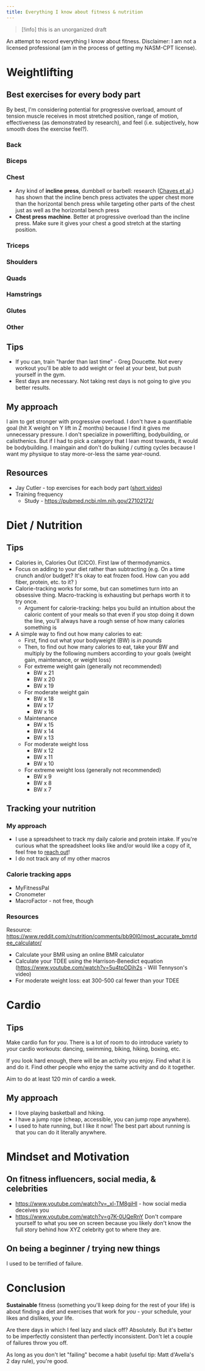 ```yaml
---
title: Everything I know about fitness & nutrition
---
```

> [!info] this is an unorganized draft

An attempt to record everything I know about fitness.
Disclaimer: I am not a licensed professional (am in the process of getting my NASM-CPT license).

# Weightlifting
## Best exercises for every body part
By best, I'm considering potential for progressive overload, amount of tension muscle receives in most stretched position, range of motion, effectiveness (as demonstrated by research), and feel (i.e. subjectively, how smooth does the exercise feel?). 
### Back
### Biceps
### Chest
- Any kind of **incline press**, dumbbell or barbell: research ([Chaves et al.](https://www.ncbi.nlm.nih.gov/pmc/articles/PMC7449336/)) has shown that the incline bench press activates the upper chest more than the horizontal bench press while targeting other parts of the chest just as well as the horizontal bench press
- **Chest press machine**. Better at progressive overload than the incline press. Make sure it gives your chest a good stretch at the starting position. 
### Triceps
### Shoulders
### Quads
### Hamstrings
### Glutes
### Other

## Tips
- If you can, train "harder than last time" - Greg Doucette. Not every workout you'll be able to add weight or feel at your best, but push yourself in the gym. 
- Rest days are necessary. Not taking rest days is not going to give you better results.
## My approach
I aim to get stronger with progressive overload. I don't have a quantifiable goal (hit X weight on Y lift in Z months) because I find it gives me unnecessary pressure. I don't specialize in powerlifting, bodybuilding, or calisthenics. But if I had to pick a category that I lean most towards, it would be bodybuilding. I maingain and don't do bulking / cutting cycles because I want my physique to stay more-or-less the same year-round.
## Resources
- Jay Cutler - top exercises for each body part ([short video](https://www.youtube.com/shorts/XEWeyt5nyoY))
- Training frequency 
	- Study - https://pubmed.ncbi.nlm.nih.gov/27102172/ 

# Diet / Nutrition
## Tips
- Calories in, Calories Out (CICO). First law of thermodynamics. 
- Focus on adding to your diet rather than subtracting (e.g. On a time crunch and/or budget? It's okay to eat frozen food. How can you add fiber, protein, etc. to it? )
- Calorie-tracking works for some, but can sometimes turn into an obsessive thing. Macro-tracking is exhausting but perhaps worth it to try once. 
	- Argument for calorie-tracking: helps you build an intuition about the caloric content of your meals so that even if you stop doing it down the line, you'll always have a rough sense of how many calories something is
- A simple way to find out how many calories to eat:
	- First, find out what your bodyweight (BW) is *in pounds*
	- Then, to find out how many calories to eat, take your BW and multiply by the following numbers according to your goals (weight gain, maintenance, or weight loss)
	- For extreme weight gain (generally not recommended)
		- BW x 21 
		- BW x 20
		- BW x 19
	- For moderate weight gain
		- BW x 18
		- BW x 17
		- BW x 16
	- Maintenance
		- BW x 15
		- BW x 14
		- BW x 13
	- For moderate weight loss
		- BW x 12
		- BW x 11
		- BW x 10
	- For extreme weight loss (generally not recommended)
		- BW x 9
		- BW x 8 
		- BW x 7
## Tracking your nutrition
### My approach
- I use a spreadsheet to track my daily calorie and protein intake. If you're curious what the spreadsheet looks like and/or would like a copy of it, feel free to [reach out](https://heidihuang.netlify.app/contact)!
- I do not track any of my other macros
### Calorie tracking apps
- MyFitnessPal 
- Cronometer
- MacroFactor - not free, though
### Resources
Resource: https://www.reddit.com/r/nutrition/comments/bb90l0/most_accurate_bmrtdee_calculator/ 
- Calculate your BMR using an online BMR calculator
- Calculate your TDEE using the Harrison-Benedict equation (https://www.youtube.com/watch?v=5u4tpODih2s - Will Tennyson's video)
- For moderate weight loss: eat 300-500 cal fewer than your TDEE
# Cardio
## Tips
Make cardio fun for *you*. There is a lot of room to do introduce variety to your cardio workouts: dancing, swimming, biking, hiking, boxing, etc.

If you look hard enough, there will be an activity you enjoy. Find what it is and do it. Find other people who enjoy the same activity and do it together. 

Aim to do at least 120 min of cardio a week.
## My approach
- I love playing basketball and hiking. 
- I have a jump rope (cheap, accessible, you can jump rope anywhere).
- I used to hate running, but I like it now! The best part about running is that you can do it literally anywhere.
# Mindset and Motivation
## On fitness influencers, social media, & celebrities
 - https://www.youtube.com/watch?v=_xl-TM8gjHI - how social media deceives you
 - https://www.youtube.com/watch?v=g7K-0UQeRnY 
Don't compare yourself to what you see on screen because you likely don't know the full story behind how XYZ celebrity got to where they are. 
## On being a beginner / trying new things
I used to be terrified of failure. 

# Conclusion
**Sustainable** fitness (something you'll keep doing for the rest of your life) is about finding a diet and exercises that work for *you* - your schedule, your likes and dislikes, your life.

Are there days in which I feel lazy and slack off? Absolutely. 
But it's better to be imperfectly consistent than perfectly inconsistent. 
Don't let a couple of failures throw you off. 

As long as you don't let "failing" become a habit (useful tip: Matt d'Avella's 2 day rule), you're good.



